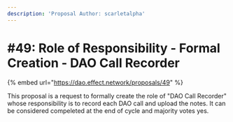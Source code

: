 ```yaml
---
description: 'Proposal Author: scarletalpha'
---
```


# \#49: Role of Responsibility - Formal Creation - DAO Call Recorder

{% embed url="https://dao.effect.network/proposals/49" %}

This proposal is a request to formally create the role of "DAO Call Recorder" whose responsibility is to record each DAO call and upload the notes. It can be considered compeleted at the end of cycle and majority votes yes.

